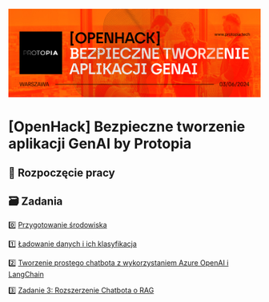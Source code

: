 ![Logo OpenHack](logo.jpeg)

# [OpenHack] Bezpieczne tworzenie aplikacji GenAI by Protopia

## 🌱 Rozpoczęcie pracy

## 🗃️ Zadania

0️⃣ [Przygotowanie środowiska](00-course-setup/README.md)

1️⃣ [Ładowanie danych i ich klasyfikacja](01-load-data/README.md)

2️⃣ [Tworzenie prostego chatbota z wykorzystaniem Azure OpenAI i LangChain](02-chatbot/README.md)

3️⃣ [Zadanie 3: Rozszerzenie Chatbota o RAG](03-chatbot-rag/README.md)
